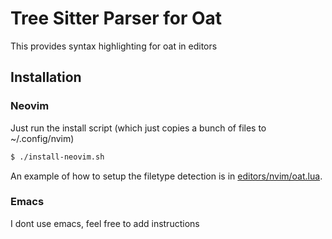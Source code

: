 # Tree Sitter Parser for Oat

This provides syntax highlighting for oat in editors

## Installation

### Neovim

Just run the install script (which just copies a bunch of files to ~/.config/nvim)

```sh
$ ./install-neovim.sh
```


An example of how to setup the filetype detection is in
[editors/nvim/oat.lua](./editors/nvim/oat.lua).

### Emacs

I dont use emacs, feel free to add instructions

